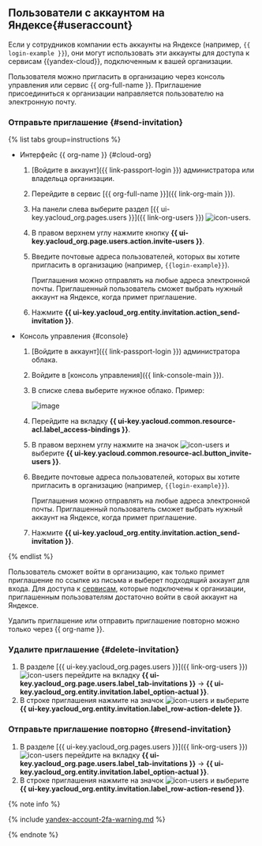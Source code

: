 ## Пользователи с аккаунтом на Яндексе{#useraccount}

Если у сотрудников компании есть аккаунты на Яндексе (например, `{{ login-example }}`), они могут использовать эти аккаунты для доступа к сервисам {{yandex-cloud}}, подключенным к вашей организации.

Пользователя можно пригласить в организацию через консоль управления или сервис {{ org-full-name }}. Приглашение присоединиться к организации направляется пользователю на электронную почту.

### Отправьте приглашение {#send-invitation}

{% list tabs group=instructions %}

- Интерфейс {{ org-name }} {#cloud-org}

    1. [Войдите в аккаунт]({{ link-passport-login }}) администратора или владельца организации.
    1. Перейдите в сервис [{{ org-full-name }}]({{ link-org-main }}).
    1. На панели слева выберите раздел [{{ ui-key.yacloud_org.pages.users }}]({{ link-org-users }}) ![icon-users](../../_assets/console-icons/person.svg).
    1. В правом верхнем углу нажмите кнопку **{{ ui-key.yacloud_org.page.users.action.invite-users }}**.
    1. Введите почтовые адреса пользователей, которых вы хотите пригласить в организацию (например, `{{login-example}}`).

        Приглашения можно отправлять на любые адреса электронной почты. Приглашенный пользователь сможет выбрать нужный аккаунт на Яндексе, когда примет приглашение.

    1. Нажмите **{{ ui-key.yacloud_org.entity.invitation.action_send-invitation }}**.

- Консоль управления {#console}

    1. [Войдите в аккаунт]({{ link-passport-login }}) администратора облака.
    1. Войдите в [консоль управления]({{ link-console-main }}).
    1. В списке слева выберите нужное облако. Пример:

        ![image](../../_assets/resource-manager/switch-cloud-n-n.png)

    1. Перейдите на вкладку **{{ ui-key.yacloud.common.resource-acl.label_access-bindings }}**.
    1. В правом верхнем углу нажмите на значок ![icon-users](../../_assets/console-icons/ellipsis.svg) и выберите **{{ ui-key.yacloud.common.resource-acl.button_invite-users }}**.
    1. Введите почтовые адреса пользователей, которых вы хотите пригласить в организацию (например, `{{login-example}}`).

        Приглашения можно отправлять на любые адреса электронной почты. Приглашенный пользователь сможет выбрать нужный аккаунт на Яндексе, когда примет приглашение.

    1. Нажмите **{{ ui-key.yacloud_org.entity.invitation.action_send-invitation }}**.

{% endlist %}

Пользователь сможет войти в организацию, как только примет приглашение по ссылке из письма и выберет подходящий аккаунт для входа. Для доступа к [сервисам](../../organization/concepts/manage-services.md#collaboration), которые подключены к организации, приглашенным пользователям достаточно войти в свой аккаунт на Яндексе.

Удалить приглашение или отправить приглашение повторно можно только через {{ org-name }}.

### Удалите приглашение {#delete-invitation}

1. В разделе [{{ ui-key.yacloud_org.pages.users }}]({{ link-org-users }}) ![icon-users](../../_assets/console-icons/person.svg) перейдите на вкладку **{{ ui-key.yacloud_org.page.users.label_tab-invitations }}** → **{{ ui-key.yacloud_org.entity.invitation.label_option-actual }}**.
1. В строке приглашения нажмите на значок ![icon-users](../../_assets/console-icons/ellipsis.svg) и выберите **{{ ui-key.yacloud_org.entity.invitation.label_row-action-delete }}**.

### Отправьте приглашение повторно {#resend-invitation}

1. В разделе [{{ ui-key.yacloud_org.pages.users }}]({{ link-org-users }}) ![icon-users](../../_assets/console-icons/person.svg) перейдите на вкладку **{{ ui-key.yacloud_org.page.users.label_tab-invitations }}** → **{{ ui-key.yacloud_org.entity.invitation.label_option-actual }}**.
1. В строке приглашения нажмите на значок ![icon-users](../../_assets/console-icons/ellipsis.svg) и выберите **{{ ui-key.yacloud_org.entity.invitation.label_row-action-resend }}**.

{% note info %}

{% include [yandex-account-2fa-warning.md](../iam/yandex-account-2fa-warning.md) %}

{% endnote %}